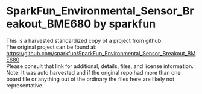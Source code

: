 
# SparkFun_Environmental_Sensor_Breakout_BME680 by sparkfun  
This is a harvested standardized copy of a project from github.  
The original project can be found at:  
https://github.com/sparkfun/SparkFun_Environmental_Sensor_Breakout_BME680  
Please consult that link for additional, details, files, and license information.  
Note: It was auto harvested and if the original repo had more than one board file or anything out of the ordinary the files here are likely not representative.  
    